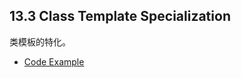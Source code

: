 ## 13.3 Class Template Specialization

类模板的特化。

- [Code Example](../../suet/chapter13/class_template_specialization.cpp)

